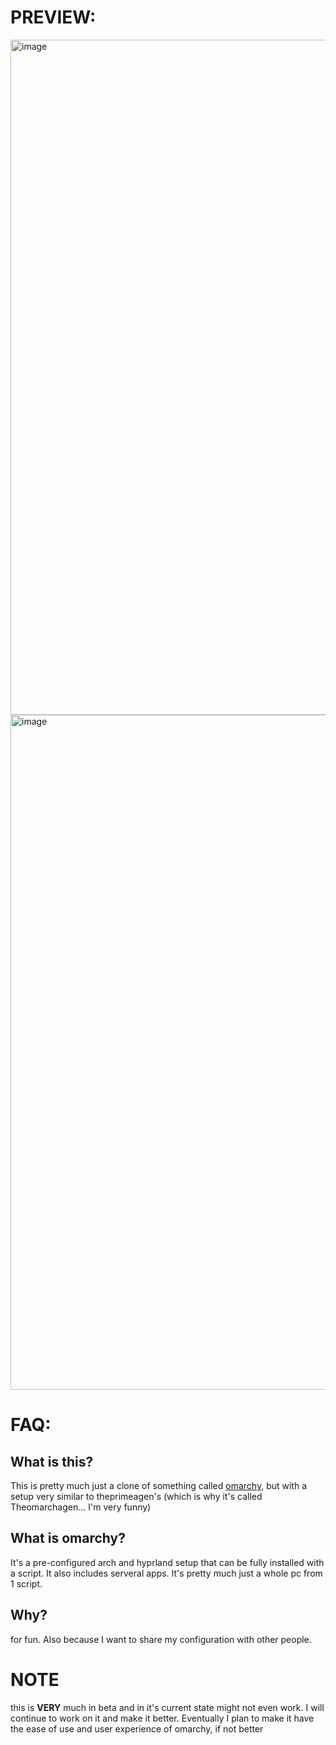 # PREVIEW:

<img width="1920" height="1080" alt="image" src="https://github.com/user-attachments/assets/ff21276f-510c-4914-961d-ed39eaa74fdf" />

<img width="1920" height="1080" alt="image" src="https://github.com/user-attachments/assets/77670dd7-696c-4846-8ea6-85b715a3c3ea" />

# FAQ:


## What is this?

This is pretty much just a clone of something called [omarchy](https://github.com/basecamp/omarchy), but with a setup very similar to theprimeagen's (which is why it's called Theomarchagen... I'm very funny)

## What is omarchy?

It's a pre-configured arch and hyprland setup that can be fully installed with a script. It also includes serveral apps. It's pretty much just a whole pc from 1 script.

## Why?

for fun. Also because I want to share my configuration with other people.

# NOTE

this is **VERY** much in beta and in it's current state might not even work. I will continue to work on it and make it better. Eventually I plan to make it have the ease of use and user experience of omarchy, if not better
